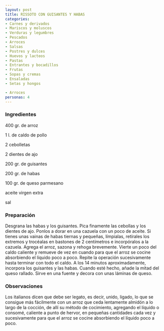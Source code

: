 ```yaml
---
layout: post
title: RISSOTO CON GUISANTES Y HABAS
categories:
- Carnes y derivados
- Mariscos y moluscos
- Verduras y legumbres
- Pescados
- Arroces
- Salsas
- Postres y dulces
- Huevos y lacteos
- Pastas
- Entrantes y bocadillos
- Frutas
- Sopas y cremas
- Ensaladas
- Setas y hongos

- Arroces
personas: 4 
---
```

<h3>Ingredientes</h3>
400 gr. de arroz

1 l. de caldo de pollo

2 cebolletas

2 dientes de ajo

200 gr. de guisantes

200 gr. de habas

100 gr. de queso parmesano

aceite virgen extra

sal

<h3>Preparación</h3>
Desgrana las habas y los guisantes. Pica finamente las cebollas y los dientes de ajo. Ponlos a dorar en una cazuela con un poco de aceite. Si tienes unas vainas de habas tiernas y pequeñas, límpialas, retírales los extremos y trocéalas en bastones de 2 centímetros e incorpóralos a la cazuela. Agrega el arroz, sazona y rehoga brevemente. Vierte un poco del caldo caliente y remueve de vez en cuando para que el arroz se cocine absorbiendo el líquido poco a poco. Repite la operación sucesivamente hasta terminar con todo el caldo. A los 14 minutos aproximadamente, incorpora los guisantes y las habas. Cuando esté hecho, añade la mitad del queso rallado. Sirve en una fuente y decora con unas láminas de queso.

<h3>Observaciones</h3>
Los italianos dicen que debe ser legato, es decir, unido, ligado, lo que se consigue más fácilmente con un arroz que ceda lentamente almidón a lo largo de la cocción, de allí su método de cocimiento, agregando el líquido o consomé, caliente a punto de hervor, en pequeñas cantidades cada vez y sucesivamente para que el arroz se cocine absorbiendo el líquido poco a poco.

